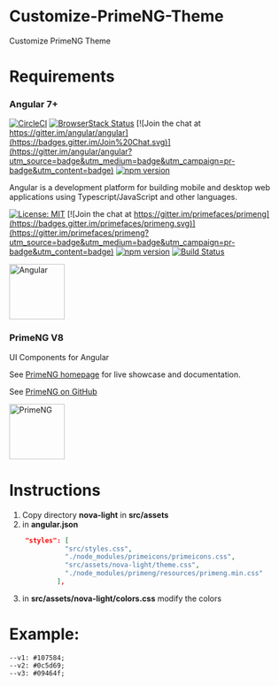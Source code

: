 # Customize-PrimeNG-Theme
Customize PrimeNG Theme

# Requirements

### Angular 7+

[![CircleCI](https://circleci.com/gh/angular/angular/tree/master.svg?style=shield)](https://circleci.com/gh/angular/workflows/angular/tree/master)
[![BrowserStack Status](https://www.browserstack.com/automate/badge.svg?badge_key=LzF3RzBVVGt6VWE2S0hHaC9uYllOZz09LS1BVjNTclBKV0x4eVRlcjA4QVY1M0N3PT0=--eb4ce8c8dc2c1c5b2b5352d473ee12a73ac20e06)](https://www.browserstack.com/automate/public-build/LzF3RzBVVGt6VWE2S0hHaC9uYllOZz09LS1BVjNTclBKV0x4eVRlcjA4QVY1M0N3PT0=--eb4ce8c8dc2c1c5b2b5352d473ee12a73ac20e06)
[![Join the chat at https://gitter.im/angular/angular](https://badges.gitter.im/Join%20Chat.svg)](https://gitter.im/angular/angular?utm_source=badge&utm_medium=badge&utm_campaign=pr-badge&utm_content=badge)
[![npm version](https://badge.fury.io/js/%40angular%2Fcore.svg)](https://www.npmjs.com/@angular/core)


Angular is a development platform for building mobile and desktop web applications using Typescript/JavaScript and other languages.

[![License: MIT](https://img.shields.io/badge/License-MIT-yellow.svg)](https://opensource.org/licenses/MIT)
[![Join the chat at https://gitter.im/primefaces/primeng](https://badges.gitter.im/primefaces/primeng.svg)](https://gitter.im/primefaces/primeng?utm_source=badge&utm_medium=badge&utm_campaign=pr-badge&utm_content=badge)
[![npm version](https://badge.fury.io/js/primeng.svg)](https://badge.fury.io/js/primeng)
[![Build Status](https://travis-ci.org/primefaces/primeng.svg?branch=master)](https://travis-ci.org/primefaces/primeng)

<a href="https://angular.io/"><img title="Angular" src="https://angular.io/assets/images/logos/angular/angular.svg" height="100"></a>


### PrimeNG V8

UI Components for Angular

See [PrimeNG homepage](http://www.primefaces.org/primeng) for live showcase and documentation.

See [PrimeNG on GitHub](https://github.com/primefaces/primeng)

<a href="https://www.primefaces.org/primeng/"><img title="PrimeNG" src="https://www.primefaces.org/wp-content/uploads/2018/05/primeng-sidebar.svg" height="100"></a>


# Instructions
1. Copy directory **nova-light** in **src/assets**
2. in **angular.json**
```JSON
    "styles": [
              "src/styles.css",
              "./node_modules/primeicons/primeicons.css",
              "src/assets/nova-light/theme.css",
              "./node_modules/primeng/resources/primeng.min.css"
            ],
```

3. in **src/assets/nova-light/colors.css** modify the colors

# Example:
  ```Stylus
  --v1: #107584;
  --v2: #0c5d69;
  --v3: #09464f;
  ```
